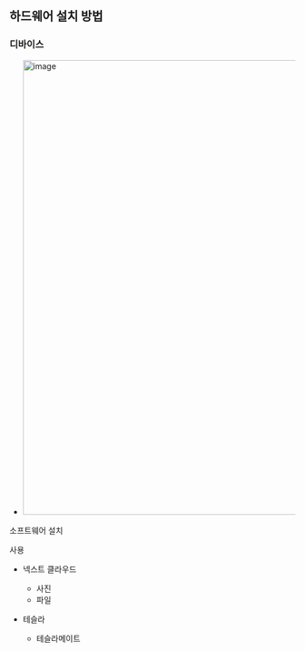 
## 하드웨어 설치 방법
### 디바이스 
-  <img width="800" alt="image" src="https://github.com/jeonghoonkang/selfcloud/assets/4180063/212087a6-6af8-4608-ae41-56a3e213a949">


소프트웨어 설치

사용
- 넥스트 클라우드
  - 사진
  - 파일 

- 테슬라 
  - 테슬라메이트 

